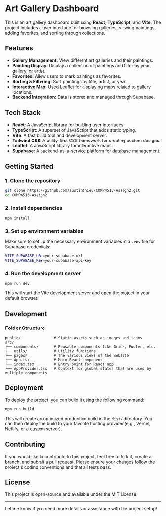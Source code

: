 # Art Gallery Dashboard

This is an art gallery dashboard built using **React**, **TypeScript**, and **Vite**. The project includes a user interface for browsing galleries, viewing paintings, adding favorites, and sorting through collections.

## Features
- **Gallery Management:** View different art galleries and their paintings.
- **Painting Display:** Display a collection of paintings and filter by year, gallery, or artist.
- **Favorites:** Allow users to mark paintings as favorites.
- **Sorting & Filtering:** Sort paintings by title, artist, or year.
- **Interactive Map:** Used Leaflet for displaying maps related to gallery locations.
- **Backend Integration:** Data is stored and managed through Supabase.

## Tech Stack
- **React**: A JavaScript library for building user interfaces.
- **TypeScript**: A superset of JavaScript that adds static typing.
- **Vite**: A fast build tool and development server.
- **Tailwind CSS**: A utility-first CSS framework for creating custom designs.
- **Leaflet**: A JavaScript library for interactive maps.
- **Supabase**: A backend-as-a-service platform for database management.

## Getting Started

### 1. Clone the repository

```bash
git clone https://github.com/austinthieu/COMP4513-Assign2.git
cd COMP4513-Assign2
```

### 2. Install dependencies

```bash
npm install
```

### 3. Set up environment variables

Make sure to set up the necessary environment variables in a `.env` file for Supabase credentials:

```bash
VITE_SUPABASE_URL=your-supabase-url
VITE_SUPABASE_KEY=your-supabase-api-key
```

### 4. Run the development server

```bash
npm run dev
```

This will start the Vite development server and open the project in your default browser.

## Development

### Folder Structure

```
public/               # Static assets such as images and icons
src/
├── components/       # Reusable components like Grids, Footer, etc.
├── utils/            # Utility functions
├── pages/            # The various views of the website
├── App.tsx           # Main React component
└── index.tsx         # Entry point for React app
└── AppProvider.tsx   # Context for global states that are used by multiple components
```


## Deployment

To deploy the project, you can build it using the following command:

```bash
npm run build
```

This will create an optimized production build in the `dist/` directory. You can then deploy the build to your favorite hosting provider (e.g., Vercel, Netlify, or a custom server).

## Contributing

If you would like to contribute to this project, feel free to fork it, create a branch, and submit a pull request. Please ensure your changes follow the project's coding conventions and that all tests pass.

## License

This project is open-source and available under the MIT License.

---

Let me know if you need more details or assistance with the project setup!
